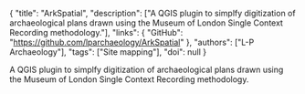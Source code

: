 {
  "title": "ArkSpatial",
  "description": ["A QGIS plugin to simplfy digitization of archaeological plans drawn using the Museum of London Single Context Recording methodology."],
  "links": {
    "GitHub": "https://github.com/lparchaeology/ArkSpatial"
  },
  "authors": ["L-P Archaeology"],
  "tags": ["Site mapping"],
  "doi": null
}

<!-- Generated by csv2md.R – do not edit by hand -->

A QGIS plugin to simplfy digitization of archaeological plans drawn using the Museum of London Single Context Recording methodology.
